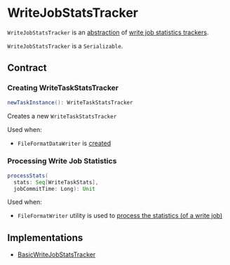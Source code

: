 # WriteJobStatsTracker

`WriteJobStatsTracker` is an [abstraction](#contract) of [write job statistics trackers](#implementations).

`WriteJobStatsTracker` is a `Serializable`.

## Contract

### <span id="newTaskInstance"> Creating WriteTaskStatsTracker

```scala
newTaskInstance(): WriteTaskStatsTracker
```

Creates a new `WriteTaskStatsTracker`

Used when:

* `FileFormatDataWriter` is [created](FileFormatDataWriter.md#statsTrackers)

### <span id="processStats"> Processing Write Job Statistics

```scala
processStats(
  stats: Seq[WriteTaskStats],
  jobCommitTime: Long): Unit
```

Used when:

* `FileFormatWriter` utility is used to [process the statistics (of a write job)](FileFormatWriter.md#processStats)

## Implementations

* [BasicWriteJobStatsTracker](BasicWriteJobStatsTracker.md)
